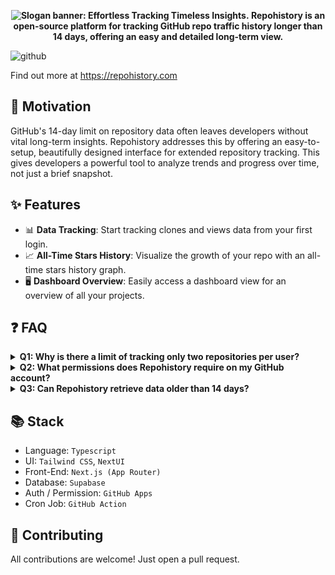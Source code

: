 <p align="center">
  <b>
    <picture>
      <source media="(prefers-color-scheme: dark)" srcset="https://github.com/repohistory/repohistory/assets/74842863/f6e17fa3-3b2a-4032-a869-d3ca560ff522">
      <img alt="Slogan banner: Effortless Tracking Timeless Insights." src="https://github.com/repohistory/repohistory/assets/74842863/3b321e1e-c8de-4aa8-928e-a73d382e197d">
    </picture>
    Repohistory is an open-source platform for tracking GitHub repo traffic history longer than 14 days, offering an easy and detailed long-term view.
  </b>
</p>

![github](https://github.com/repohistory/repohistory/assets/74842863/6bbceee7-fb6f-4eba-8665-4b1106883a3c)

Find out more at https://repohistory.com

## 🎯 Motivation

GitHub's 14-day limit on repository data often leaves developers without vital long-term insights. Repohistory addresses this by offering an easy-to-setup, beautifully designed interface for extended repository tracking. This gives developers a powerful tool to analyze trends and progress over time, not just a brief snapshot.

## ✨ Features

- 📊 **Data Tracking**: Start tracking clones and views data from your first login.
- 📈 **All-Time Stars History**: Visualize the growth of your repo with an all-time stars history graph.
- 🖥️ **Dashboard Overview**: Easily access a dashboard view for an overview of all your projects.

## ❓ FAQ

<details>
<summary><b>Q1: Why is there a limit of tracking only two repositories per user?</b></summary>
We're using Supabase's free plan, which has certain usage limits. The two-repo limit helps us stay within these quotas. As Repohistory grows, we plan to revisit and potentially increase this limit based on our capacity and project's expansion.
</details>

<details>
<summary><b>Q2: What permissions does Repohistory require on my GitHub account?</b></summary>
Repohistory uses GitHub Apps to request specific permissions from users. We require read access to <a href="https://docs.github.com/en/rest/overview/permissions-required-for-github-apps?apiVersion=2022-11-28#repository-permissions-for-metadata">Metadata</a> for basic information, and read access to <a href="https://docs.github.com/en/rest/overview/permissions-required-for-github-apps?apiVersion=2022-11-28#repository-permissions-for-administration">Administration</a> for traffic data.
</details>

<details>
<summary><b>Q3: Can Repohistory retrieve data older than 14 days?</b></summary>
No, GitHub provides access to data only for the past 14 days. However, Repohistory will accumulate and make available data extending beyond the 14-day limit from your first login.
</details>

## 📚 Stack

- Language: `Typescript`
- UI: `Tailwind CSS`, `NextUI`
- Front-End: `Next.js (App Router)`
- Database: `Supabase`
- Auth / Permission: `GitHub Apps`
- Cron Job: `GitHub Action`

## 🦾 Contributing

All contributions are welcome! Just open a pull request.
